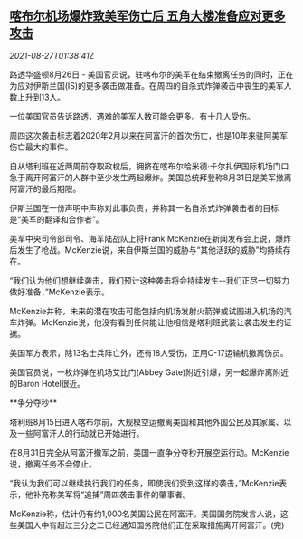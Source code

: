 <!--1630029662000-->
[喀布尔机场爆炸致美军伤亡后 五角大楼准备应对更多攻击](https://cn.reuters.com/article/pentagon-ready-more-attacks-0826-thur-idCNKBS2FS03Z)
------

<div><i>2021-08-27T01:38:41Z</i></div><p>路透华盛顿8月26日 - 美国官员说，驻喀布尔的美军在结束撤离任务的同时，正在为应对伊斯兰国(IS)的更多袭击做准备。在周四的自杀式炸弹袭击中丧生的美军人数上升到13人。</p><p>一位美国官员告诉路透，遇难的美军人数可能会更多。有十几人受伤。</p><p>周四这次袭击标志着2020年2月以来在阿富汗的首次伤亡，也是10年来驻阿美军伤亡最大的事件。</p><p>自从塔利班在近两周前夺取政权后，拥挤在喀布尔哈米德·卡尔扎伊国际机场门口急于离开阿富汗的人群中至少发生两起爆炸。美国总统拜登称8月31日是美军撤离阿富汗的最后期限。</p><p>伊斯兰国在一份声明中声称对此事负责，并称其一名自杀式炸弹袭击者的目标是“美军的翻译和合作者”。</p><p>美军中央司令部司令、海军陆战队上将Frank McKenzie在新闻发布会上说，爆炸后发生了枪战。McKenzie说，来自伊斯兰国的威胁与“其他活跃的威胁”均持续存在。</p><p>“我们认为他们想继续袭击，我们预计这种袭击将会持续发生--我们正尽一切努力做好准备，”McKenzie表示。</p><p>McKenzie并称，未来的潜在攻击可能包括向机场发射火箭弹或试图进入机场的汽车炸弹。McKenzie说，他没有看到任何能让他相信是塔利班武装让袭击发生的证据。</p><p>美国军方表示，除13名士兵阵亡外，还有18人受伤，正用C-17运输机撤离伤员。</p><p>美国官员说，一枚炸弹在机场艾比门(Abbey Gate)附近引爆，另一起爆炸离附近的Baron Hotel很近。</p><p>**争分夺秒**</p><p>塔利班8月15日进入喀布尔前，大规模空运撤离美国和其他外国公民及其家属、以及一些阿富汗人的行动就已开始进行。</p><p>在8月31日完全从阿富汗撤军之前，美国一直争分夺秒开展空运行动。McKenzie说，撤离任务不会停止。</p><p>“我认为我们可以继续执行我们的任务，即使我们受到这样的袭击，”McKenzie表示，他补充称美军将“追捕”周四袭击事件的肇事者。</p><p>McKenzie称，估计仍有约1,000名美国公民在阿富汗。美国国务院发言人说，这些美国人中有超过三分之二已经通知国务院他们正在采取措施离开阿富汗。(完)</p>
